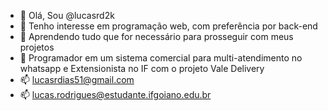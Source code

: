 - 👋 Olá, Sou @lucasrd2k
- 👀 Tenho interesse em programação web, com preferência por back-end
- 🌱 Aprendendo tudo que for necessário para prosseguir com meus projetos
- 💞️ Programador em um sistema comercial para multi-atendimento no whatsapp e Extensionista no IF com o projeto Vale Delivery
- 📫 lucasrdias51@gmail.com
- 📫 lucas.rodrigues@estudante.ifgoiano.edu.br

<!---
lucasrd2k/lucasrd2k is a ✨ special ✨ repository because its `README.md` (this file) appears on your GitHub profile.
You can click the Preview link to take a look at your changes.
--->
